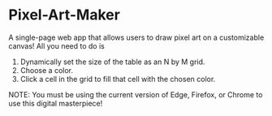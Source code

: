 # Pixel-Art-Maker
A single-page web app that allows users to draw pixel art on a customizable canvas!
All you need to do is 
  1. Dynamically set the size of the table as an N by M grid.
  2. Choose a color.
  3. Click a cell in the grid to fill that cell with the chosen color.
 
 NOTE: You must be using the current version of Edge, Firefox, or Chrome to use this digital masterpiece!
